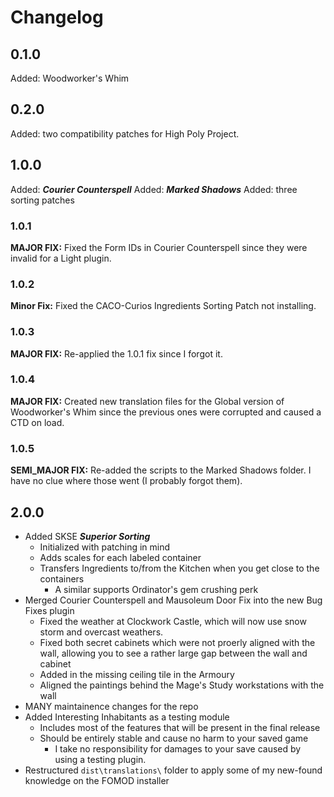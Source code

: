 # Changelog

## 0.1.0

Added: Woodworker's Whim

## 0.2.0

Added: two compatibility  patches for High Poly Project.

## 1.0.0

Added: ***Courier Counterspell***
Added: ***Marked Shadows***
Added: three sorting patches

### **1.0.1**

**MAJOR FIX:** Fixed the Form IDs in Courier Counterspell since they were invalid for a Light plugin.

### **1.0.2**

**Minor Fix:** Fixed the CACO-Curios Ingredients Sorting Patch not installing.

### **1.0.3**

**MAJOR FIX:** Re-applied the 1.0.1 fix since I forgot it.

### **1.0.4**

**MAJOR FIX:** Created new translation files for the Global version of Woodworker's Whim since the previous ones were corrupted and caused a CTD on load.

### **1.0.5**

**SEMI_MAJOR FIX:** Re-added the scripts to the Marked Shadows folder. I have no clue where those went (I probably forgot them).

## **2.0.0**

* Added SKSE ***Superior Sorting***
  * Initialized with patching in mind
  * Adds scales for each labeled container
  * Transfers Ingredients to/from the Kitchen when you get close to the containers
    * A similar supports Ordinator's gem crushing perk
* Merged Courier Counterspell and Mausoleum Door Fix into the new Bug Fixes plugin
  * Fixed the weather at Clockwork Castle, which will now use snow storm and overcast weathers.
  * Fixed both secret cabinets which were not proerly aligned with the wall, allowing you to see a rather large gap between the wall and cabinet
  * Added in the missing ceiling tile in the Armoury
  * Aligned the paintings behind the Mage's Study workstations with the wall
* MANY maintainence changes for the repo
* Added Interesting Inhabitants as a testing module
  * Includes most of the features that will be present in the final release
  * Should be entirely stable and cause no harm to your saved game
    * I take no responsibility for damages to your save caused by using a testing plugin.
* Restructured `dist\translations\` folder to apply some of my new-found knowledge on the FOMOD installer
